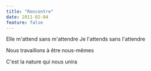 ```yaml
---
title: "Rencontre"
date: 2011-02-04
feature: false
---
```


Elle m'attend sans m'attendre
Je l'attends sans l'attendre

Nous travaillons à être nous-mêmes

C'est la nature qui nous unira
